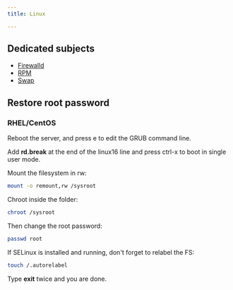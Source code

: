 ```yaml
---
title: Linux

---
```

## Dedicated subjects

* [Firewalld](/wiki/linux/firewalld)
* [RPM](/wiki/linux/rpm)
* [Swap](/wiki/linux/swap)

## Restore root password

### RHEL/CentOS

Reboot the server, and press e to edit the GRUB command line.

Add **rd.break** at the end of the linux16 line and press ctrl-x to boot in single user mode.

Mount the filesystem in rw:

```bash
mount -o remount,rw /sysroot
```

Chroot inside the folder:

```bash
chroot /sysroot
```

Then change the root password:

```bash
passwd root
```

If SELinux is installed and running, don't forget to relabel the FS:

```bash
touch /.autorelabel
```

Type **exit** twice and you are done.